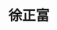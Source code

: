 ---
# Display name

title: 徐正富
user_groups: ["Graduated Master Students"]



organizations:
- name: 1997-2000 

Interests:
- Boundary integral method for water wave problem

---